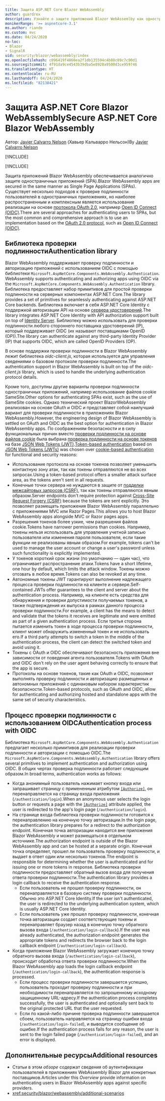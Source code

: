 ```yaml
---
title: Защита ASP.NET Core Blazor WebAssembly
author: guardrex
description: Узнайте о защите приложений Blazor WebAssemlby как одностраничных приложений (SPA).
monikerRange: '>= aspnetcore-3.1'
ms.author: riande
ms.custom: mvc
ms.date: 04/24/2020
no-loc:
- Blazor
- SignalR
uid: security/blazor/webassembly/index
ms.openlocfilehash: c096419f4866ea2f1db135594c4b88c89c7c90d1
ms.sourcegitcommit: 4f91da9ce4543b39dba5e8920a9500d3ce959746
ms.translationtype: HT
ms.contentlocale: ru-RU
ms.lasthandoff: 04/24/2020
ms.locfileid: "82138421"
---
```

# <a name="secure-aspnet-core-opno-locblazor-webassembly"></a><span data-ttu-id="90455-103">Защита ASP.NET Core Blazor WebAssembly</span><span class="sxs-lookup"><span data-stu-id="90455-103">Secure ASP.NET Core Blazor WebAssembly</span></span>

<span data-ttu-id="90455-104">Автор: [Javier Calvarro Nelson](https://github.com/javiercn) (Хавьер Кальварро Нельсон)</span><span class="sxs-lookup"><span data-stu-id="90455-104">By [Javier Calvarro Nelson](https://github.com/javiercn)</span></span>

[!INCLUDE[](~/includes/blazorwasm-preview-notice.md)]

[!INCLUDE[](~/includes/blazorwasm-3.2-template-article-notice.md)]

<span data-ttu-id="90455-105">Защита приложений Blazor WebAssembly обеспечивается аналогично защите одностраничных приложений (SPA).</span><span class="sxs-lookup"><span data-stu-id="90455-105">Blazor WebAssembly apps are secured in the same manner as Single Page Applications (SPAs).</span></span> <span data-ttu-id="90455-106">Существует несколько подходов к проверке подлинности пользователей в одностраничных приложениях, но наиболее распространенным и комплексным является использование реализации на основе [протокола OAuth 2.0](https://oauth.net/), например [Open ID Connect (OIDC)](https://openid.net/connect/).</span><span class="sxs-lookup"><span data-stu-id="90455-106">There are several approaches for authenticating users to SPAs, but the most common and comprehensive approach is to use an implementation based on the [OAuth 2.0 protocol](https://oauth.net/), such as [Open ID Connect (OIDC)](https://openid.net/connect/).</span></span>

## <a name="authentication-library"></a><span data-ttu-id="90455-107">Библиотека проверки подлинности</span><span class="sxs-lookup"><span data-stu-id="90455-107">Authentication library</span></span>

Blazor<span data-ttu-id="90455-108"> WebAssembly поддерживает проверку подлинности и авторизацию приложений с использованием OIDC с помощью библиотеки `Microsoft.AspNetCore.Components.WebAssembly.Authentication`.</span><span class="sxs-lookup"><span data-stu-id="90455-108"> WebAssembly supports authenticating and authorizing apps using OIDC via the `Microsoft.AspNetCore.Components.WebAssembly.Authentication` library.</span></span> <span data-ttu-id="90455-109">Библиотека предоставляет набор примитивов для простой проверки подлинности на серверных компонентах ASP.NET Core.</span><span class="sxs-lookup"><span data-stu-id="90455-109">The library provides a set of primitives for seamlessly authenticating against ASP.NET Core backends.</span></span> <span data-ttu-id="90455-110">Библиотека включает в себя ASP.NET Core Identity с поддержкой авторизации API на основе [сервера удостоверений](https://identityserver.io/).</span><span class="sxs-lookup"><span data-stu-id="90455-110">The library integrates ASP.NET Core Identity with API authorization support built on top of [Identity Server](https://identityserver.io/).</span></span> <span data-ttu-id="90455-111">Библиотеку можно использовать для проверки подлинности любого стороннего поставщика удостоверений (IP), который поддерживает OIDC (их называют поставщиками OpenID (OP)).</span><span class="sxs-lookup"><span data-stu-id="90455-111">The library can authenticate against any third-party Identity Provider (IP) that supports OIDC, which are called OpenID Providers (OP).</span></span>

<span data-ttu-id="90455-112">В основе поддержки проверки подлинности в Blazor WebAssembly лежит библиотека *oidc-client.js*, которая используется для управления сведениями о базовом протоколе проверки подлинности.</span><span class="sxs-lookup"><span data-stu-id="90455-112">The authentication support in Blazor WebAssembly is built on top of the *oidc-client.js* library, which is used to handle the underlying authentication protocol details.</span></span>

<span data-ttu-id="90455-113">Кроме того, доступны другие варианты проверки подлинности одностраничных приложений, например использование файлов cookie SameSite.</span><span class="sxs-lookup"><span data-stu-id="90455-113">Other options for authenticating SPAs exist, such as the use of SameSite cookies.</span></span> <span data-ttu-id="90455-114">Однако технический проект BlazorWebAssembly реализован на основе OAuth и OIDC и представляет собой наилучший вариант для проверки подлинности в приложениях Blazor WebAssembly.</span><span class="sxs-lookup"><span data-stu-id="90455-114">However, the engineering design of Blazor WebAssembly is settled on OAuth and OIDC as the best option for authentication in Blazor WebAssembly apps.</span></span> <span data-ttu-id="90455-115">По соображениям безопасности и в силу функциональных причин вместо [проверки подлинности на основе файлов cookie](xref:security/anti-request-forgery#cookie-based-authentication) была выбрана [проверка подлинности на основе токенов](xref:security/anti-request-forgery#token-based-authentication) на базе [JSON Web Tokens (JWT)](https://self-issued.info/docs/draft-ietf-oauth-json-web-token.html).</span><span class="sxs-lookup"><span data-stu-id="90455-115">[Token-based authentication](xref:security/anti-request-forgery#token-based-authentication) based on [JSON Web Tokens (JWTs)](https://self-issued.info/docs/draft-ietf-oauth-json-web-token.html) was chosen over [cookie-based authentication](xref:security/anti-request-forgery#cookie-based-authentication) for functional and security reasons:</span></span>

* <span data-ttu-id="90455-116">Использование протокола на основе токенов позволяет уменьшить контактную зону атак, так как токены отправляются не во всех запросах.</span><span class="sxs-lookup"><span data-stu-id="90455-116">Using a token-based protocol offers a smaller attack surface area, as the tokens aren't sent in all requests.</span></span>
* <span data-ttu-id="90455-117">Конечные точки сервера не нуждаются в защите от [подделки межсайтовых запросов (CSRF)](xref:security/anti-request-forgery), так как токены отправляются явным образом.</span><span class="sxs-lookup"><span data-stu-id="90455-117">Server endpoints don't require protection against [Cross-Site Request Forgery (CSRF)](xref:security/anti-request-forgery) because the tokens are sent explicitly.</span></span> <span data-ttu-id="90455-118">Это позволяет размещать приложения Blazor WebAssembly параллельно с приложениями MVC или Razor Pages.</span><span class="sxs-lookup"><span data-stu-id="90455-118">This allows you to host Blazor WebAssembly apps alongside MVC or Razor pages apps.</span></span>
* <span data-ttu-id="90455-119">Разрешения токенов более узкие, чем разрешения файлов cookie.</span><span class="sxs-lookup"><span data-stu-id="90455-119">Tokens have narrower permissions than cookies.</span></span> <span data-ttu-id="90455-120">Например, токены нельзя использовать для управления учетной записью пользователя или изменения пароля пользователя, если такие функции не реализованы явным образом.</span><span class="sxs-lookup"><span data-stu-id="90455-120">For example, tokens can't be used to manage the user account or change a user's password unless such functionality is explicitly implemented.</span></span>
* <span data-ttu-id="90455-121">У токенов короткий срок жизни (по умолчанию — один час), что ограничивает распространение атаки.</span><span class="sxs-lookup"><span data-stu-id="90455-121">Tokens have a short lifetime, one hour by default, which limits the attack window.</span></span> <span data-ttu-id="90455-122">Токены можно отозвать в любое время.</span><span class="sxs-lookup"><span data-stu-id="90455-122">Tokens can also be revoked at any time.</span></span>
* <span data-ttu-id="90455-123">Автономные токены JWT гарантируют выполнение надлежащего процесса проверки подлинности на клиенте и сервере.</span><span class="sxs-lookup"><span data-stu-id="90455-123">Self-contained JWTs offer guarantees to the client and server about the authentication process.</span></span> <span data-ttu-id="90455-124">Например, на клиенте есть средства для обнаружения и проверки допустимости получаемых токенов, а также подтверждения их выпуска в рамках данного процесса проверки подлинности.</span><span class="sxs-lookup"><span data-stu-id="90455-124">For example, a client has the means to detect and validate that the tokens it receives are legitimate and were emitted as part of a given authentication process.</span></span> <span data-ttu-id="90455-125">Если третья сторона пытается изменить токен в ходе процесса проверки подлинности, клиент может обнаружить измененный токен и не использовать его.</span><span class="sxs-lookup"><span data-stu-id="90455-125">If a third party attempts to switch a token in the middle of the authentication process, the client can detect the switched token and avoid using it.</span></span>
* <span data-ttu-id="90455-126">Токены с OAuth и OIDC обеспечивают безопасность приложения вне зависимости от поведения агента пользователя.</span><span class="sxs-lookup"><span data-stu-id="90455-126">Tokens with OAuth and OIDC don't rely on the user agent behaving correctly to ensure that the app is secure.</span></span>
* <span data-ttu-id="90455-127">Протоколы на основе токенов, такие как OAuth и OIDC, позволяют выполнять проверку подлинности и авторизацию размещенных и автономных приложений с одинаковым набором характеристик безопасности.</span><span class="sxs-lookup"><span data-stu-id="90455-127">Token-based protocols, such as OAuth and OIDC, allow for authenticating and authorizing hosted and standalone apps with the same set of security characteristics.</span></span>

## <a name="authentication-process-with-oidc"></a><span data-ttu-id="90455-128">Процесс проверки подлинности с использованием OIDC</span><span class="sxs-lookup"><span data-stu-id="90455-128">Authentication process with OIDC</span></span>

<span data-ttu-id="90455-129">Библиотека `Microsoft.AspNetCore.Components.WebAssembly.Authentication` предлагает несколько примитивов для реализации проверки подлинности и авторизации с помощью OIDC.</span><span class="sxs-lookup"><span data-stu-id="90455-129">The `Microsoft.AspNetCore.Components.WebAssembly.Authentication` library offers several primitives to implement authentication and authorization using OIDC.</span></span> <span data-ttu-id="90455-130">В общих чертах проверка подлинности работает следующим образом.</span><span class="sxs-lookup"><span data-stu-id="90455-130">In broad terms, authentication works as follows:</span></span>

* <span data-ttu-id="90455-131">Когда анонимный пользователь нажимает кнопку входа или запрашивает страницу с примененным атрибутом [`[Authorize]`](xref:Microsoft.AspNetCore.Authorization.AuthorizeAttribute), он перенаправляется на страницу входа приложения (`/authentication/login`).</span><span class="sxs-lookup"><span data-stu-id="90455-131">When an anonymous user selects the login button or requests a page with the [`[Authorize]`](xref:Microsoft.AspNetCore.Authorization.AuthorizeAttribute) attribute applied, the user is redirected to the app's login page (`/authentication/login`).</span></span>
* <span data-ttu-id="90455-132">На странице входа библиотека проверки подлинности готовится к перенаправлению на конечную точку авторизации.</span><span class="sxs-lookup"><span data-stu-id="90455-132">In the login page, the authentication library prepares for a redirect to the authorization endpoint.</span></span> <span data-ttu-id="90455-133">Конечная точка авторизации находится вне приложения Blazor WebAssembly и может размещаться в отдельном источнике.</span><span class="sxs-lookup"><span data-stu-id="90455-133">The authorization endpoint is outside of the Blazor WebAssembly app and can be hosted at a separate origin.</span></span> <span data-ttu-id="90455-134">Конечная точка определяет, прошел ли пользователь проверку подлинности, и выдает в ответ один или несколько токенов.</span><span class="sxs-lookup"><span data-stu-id="90455-134">The endpoint is responsible for determining whether the user is authenticated and for issuing one or more tokens in response.</span></span> <span data-ttu-id="90455-135">Библиотека проверки подлинности предоставляет обратный вызов входа для получения ответа проверки подлинности.</span><span class="sxs-lookup"><span data-stu-id="90455-135">The authentication library provides a login callback to receive the authentication response.</span></span>
  * <span data-ttu-id="90455-136">Если пользователь не прошел проверку подлинности, он перенаправляется в базовую систему проверки подлинности. Обычно это ASP.NET Core Identity.</span><span class="sxs-lookup"><span data-stu-id="90455-136">If the user isn't authenticated, the user is redirected to the underlying authentication system, which is usually ASP.NET Core Identity.</span></span>
  * <span data-ttu-id="90455-137">Если пользователь уже прошел проверку подлинности, конечная точка авторизации создает соответствующие токены и перенаправляет браузер назад в конечную точку обратного вызова входа (`/authentication/login-callback`).</span><span class="sxs-lookup"><span data-stu-id="90455-137">If the user was already authenticated, the authorization endpoint generates the appropriate tokens and redirects the browser back to the login callback endpoint (`/authentication/login-callback`).</span></span>
* <span data-ttu-id="90455-138">Когда приложение Blazor WebAssembly загружает конечную точку обратного вызова входа (`/authentication/login-callback`), происходит обработка ответа проверки подлинности.</span><span class="sxs-lookup"><span data-stu-id="90455-138">When the Blazor WebAssembly app loads the login callback endpoint (`/authentication/login-callback`), the authentication response is processed.</span></span>
  * <span data-ttu-id="90455-139">Если процесс проверки подлинности завершается успешно, пользователь проходит проверку подлинности и при необходимости перенаправляется по запрошенному исходному защищенному URL-адресу.</span><span class="sxs-lookup"><span data-stu-id="90455-139">If the authentication process completes successfully, the user is authenticated and optionally sent back to the original protected URL that the user requested.</span></span>
  * <span data-ttu-id="90455-140">Если по какой-либо причине проверка подлинности завершается сбоем, пользователь направляется на страницу ошибки входа (`/authentication/login-failed`), и выводится сообщение об ошибке.</span><span class="sxs-lookup"><span data-stu-id="90455-140">If the authentication process fails for any reason, the user is sent to the login failed page (`/authentication/login-failed`), and an error is displayed.</span></span>

## <a name="additional-resources"></a><span data-ttu-id="90455-141">Дополнительные ресурсы</span><span class="sxs-lookup"><span data-stu-id="90455-141">Additional resources</span></span>

* <span data-ttu-id="90455-142">Статьи в этом *обзоре* содержат сведения об аутентификации пользователей в приложениях WebAssembly Blazor для конкретных поставщиков.</span><span class="sxs-lookup"><span data-stu-id="90455-142">Articles under this *Overview* provide information on authenticating users in Blazor WebAssembly apps against specific providers.</span></span>
* <xref:security/blazor/webassembly/additional-scenarios>
